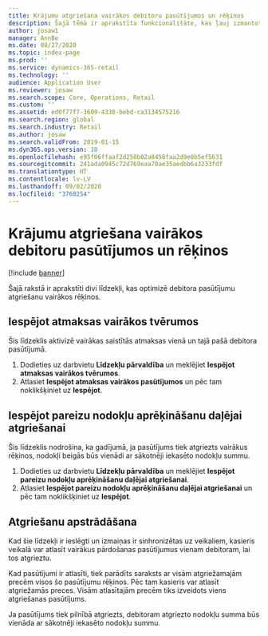 ```yaml
---
title: Krājumu atgriešana vairākos debitoru pasūtījumos un rēķinos
description: Šajā tēmā ir aprakstīta funkcionalitāte, kas ļauj izmantot atgriešanu vairākos debitoru pasūtījumos un rēķinos programmā Dynamics 365 Commerce.
author: josaw1
manager: AnnBe
ms.date: 08/27/2020
ms.topic: index-page
ms.prod: ''
ms.service: dynamics-365-retail
ms.technology: ''
audience: Application User
ms.reviewer: josaw
ms.search.scope: Core, Operations, Retail
ms.custom: ''
ms.assetid: ed0f77f7-3609-4330-bebd-ca3134575216
ms.search.region: global
ms.search.industry: Retail
ms.author: josaw
ms.search.validFrom: 2019-01-15
ms.dyn365.ops.version: 10
ms.openlocfilehash: e95f06ffaaf2d250b02a8458faa2d9e0b5ef5631
ms.sourcegitcommit: 241ada0945c72d769eaa70ae35aedbb6a3233fdf
ms.translationtype: HT
ms.contentlocale: lv-LV
ms.lasthandoff: 09/02/2020
ms.locfileid: "3760254"
---
```

# <a name="return-items-across-multiple-customer-orders-and-invoices"></a>Krājumu atgriešana vairākos debitoru pasūtījumos un rēķinos

[!include [banner](includes/banner.md)]


Šajā rakstā ir aprakstīti divi līdzekļi, kas optimizē debitora pasūtījumu atgriešanu vairākos rēķinos. 

## <a name="enable-refunds-over-multiple-captures"></a>Iespējot atmaksas vairākos tvērumos

Šis līdzeklis aktivizē vairākas saistītās atmaksas vienā un tajā pašā debitora pasūtījumā. 

1. Dodieties uz darbvietu **Līdzekļu pārvaldība** un meklējiet **Iespējot atmaksas vairākos tvērumos**.
2. Atlasiet **Iespējot atmaksas vairākos pasūtījumos** un pēc tam noklikšķiniet uz **Iespējot**. 

## <a name="enable-proper-tax-calculation-for-returns-with-partial-quantity"></a>Iespējot pareizu nodokļu aprēķināšanu daļējai atgriešanai

Šis līdzeklis nodrošina, ka gadījumā, ja pasūtījums tiek atgriezts vairākus rēķinos, nodokļi beigās būs vienādi ar sākotnēji iekasēto nodokļu summu. 

1. Dodieties uz darbvietu **Līdzekļu pārvaldība** un meklējiet **Iespējot pareizu nodokļu aprēķināšanu daļējai atgriešanai**.
2. Atlasiet **Iespējot pareizu nodokļu aprēķināšanu daļējai atgriešanai** un pēc tam noklikšķiniet uz **Iespējot**. 


## <a name="process-returns"></a>Atgriešanu apstrādāšana

Kad šie līdzekļi ir ieslēgti un izmaiņas ir sinhronizētas uz veikaliem, kasieris veikalā var atlasīt vairākus pārdošanas pasūtījumus vienam debitoram, lai tos atgrieztu.

Kad pasūtījumi ir atlasīti, tiek parādīts saraksts ar visām atgriežamajām precēm visos šo pasūtījumu rēķinos. Pēc tam kasieris var atlasīt atgriežamās preces. Visām atlasītajām precēm tiks izveidots viens atgriešanas pasūtījums.

Ja pasūtījums tiek pilnībā atgriezts, debitoram atgriezto nodokļu summa būs vienāda ar sākotnēji iekasēto nodokļu summu.

